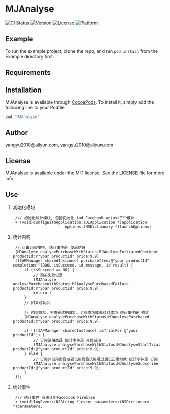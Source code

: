 # MJAnalyse

[![CI Status](https://img.shields.io/travis/yangyu2010@aliyun.com/MJAnalyse.svg?style=flat)](https://travis-ci.org/yangyu2010@aliyun.com/MJAnalyse)
[![Version](https://img.shields.io/cocoapods/v/MJAnalyse.svg?style=flat)](https://cocoapods.org/pods/MJAnalyse)
[![License](https://img.shields.io/cocoapods/l/MJAnalyse.svg?style=flat)](https://cocoapods.org/pods/MJAnalyse)
[![Platform](https://img.shields.io/cocoapods/p/MJAnalyse.svg?style=flat)](https://cocoapods.org/pods/MJAnalyse)

## Example

To run the example project, clone the repo, and run `pod install` from the Example directory first.

## Requirements

## Installation

MJAnalyse is available through [CocoaPods](https://cocoapods.org). To install
it, simply add the following line to your Podfile:

```ruby
pod 'MJAnalyse'
```

## Author

yangyu2010@aliyun.com, yangyu2010@aliyun.com

## License

MJAnalyse is available under the MIT license. See the LICENSE file for more info.


## Use

1. 初始化模块

		/// 初始化统计模块, 包括初始化 iad Facebook adjust三个模块
		+ (void)configWithApplication:(UIApplication *)application
		                      options:(NSDictionary *)launchOptions;


2. 统计内购

		// 点击订阅按钮, 统计事件是 发起结账
	    [MJAnalyse analysePurchaseWithStatus:MJAnalyseInitiatedCheckout productId:@"your productId" price:9.9];
	    [[IAPManager sharedInstance] purchaseItem:@"your productId" completion:^(BOOL isSucceed, id message, id result) {
	        if (isSucceed == NO) {
	            // 购买失败记录
	            [MJAnalyse analysePurchaseWithStatus:MJAnalysePurchasedFailure productId:@"your productId" price:9.9];
	            return ;
	        }
	        // 如果成功后
	        
	        // 购买成功，不管是试用成功、订阅成功或者续订成功 统计事件是 购买
	        [MJAnalyse analysePurchaseWithStatus:MJAnalysePurchased productId:@"your productId" price:9.9];
	        
	        if ([[IAPManager sharedInstance] isTrialFor:@"your productId"]) {
	            // 订阅试用商品 统计事件是 开始试用
	            [MJAnalyse analysePurchaseWithStatus:MJAnalyseStartTrial productId:@"your productId" price:9.9];
	        } else {
	            // 订阅非试用商品或者试用商品试用期过后已正常扣款 统计事件是 订阅
	            [MJAnalyse analysePurchaseWithStatus:MJAnalyseSubscribe productId:@"your productId" price:9.9];
	        }
	    }];		
		
		

		

3. 统计事件

		/// 统计事件 会统计到Facebook Firebase
		+ (void)logEvent:(NSString *)event parameters:(NSDictionary *)parameters;
